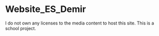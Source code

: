 # Website_ES_Demir
I do not own any licenses to the media content to host this site. This is a school project. 
